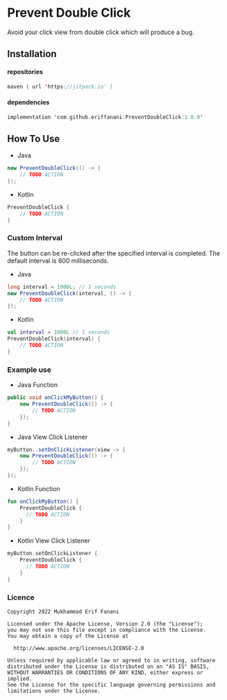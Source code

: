 # Prevent Double Click
Avoid your click view from double click which will produce a bug.

## Installation
#### repositories
```kotlin
maven { url 'https://jitpack.io' }
```

#### dependencies
```kotlin
implementation 'com.github.eriffanani:PreventDoubleClick:1.0.0'
```

## How To Use
* Java
```java
new PreventDoubleClick(() -> {
    // TODO ACTION
});
```
* Kotlin
```kotlin
PreventDoubleClick {
    // TODO ACTION
}
```

### Custom Interval
The button can be re-clicked after the specified interval is completed. The default interval is 600 milliseconds.
* Java
```java
long interval = 1000L; // 1 seconds
new PreventDoubleClick(interval, () -> {
    // TODO ACTION
});
```

* Kotlin
```kotlin
val interval = 1000L // 1 seconds
PreventDoubleClick(interval) {
    // TODO ACTION
}
```
### Example use
* Java Function
```java
public void onClickMyButton() {
    new PreventDoubleClick(() -> {
        // TODO ACTION
    });
}
```
* Java View Click Listener
```java
myButton..setOnClickListener(view -> {
    new PreventDoubleClick(() -> {
        // TODO ACTION
    });
});
```

* Kotlin Function
```kotlin
fun onClickMyButton() {
    PreventDoubleClick {
      // TODO ACTION
    }
}
```
* Kotlin View Click Listener
```kotlin
myButton.setOnClickListener {
    PreventDoubleClick {
      // TODO ACTION
    }
}
```

### Licence
```license
Copyright 2022 Mukhammad Erif Fanani

Licensed under the Apache License, Version 2.0 (the "License");
you may not use this file except in compliance with the License.
You may obtain a copy of the License at

  http://www.apache.org/licenses/LICENSE-2.0

Unless required by applicable law or agreed to in writing, software
distributed under the License is distributed on an "AS IS" BASIS,
WITHOUT WARRANTIES OR CONDITIONS OF ANY KIND, either express or implied.
See the License for the specific language governing permissions and
limitations under the License.
```
